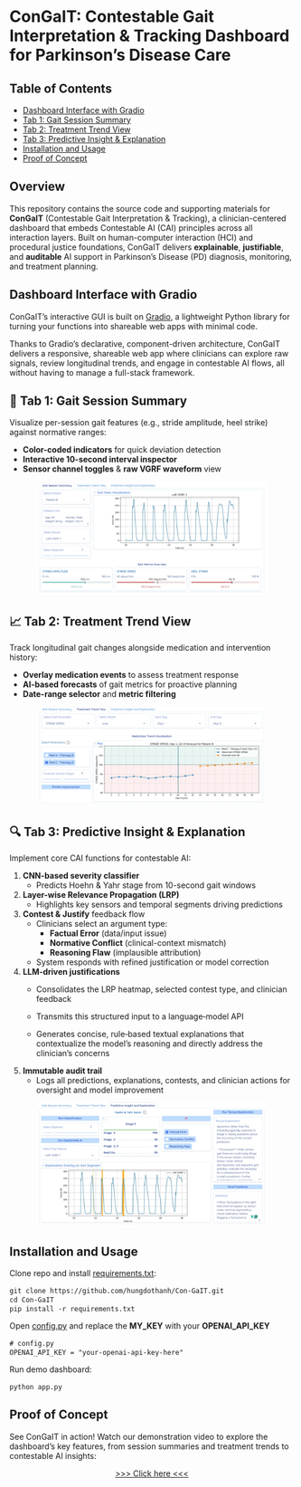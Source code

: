
# ConGaIT: Contestable Gait Interpretation & Tracking Dashboard for Parkinson’s Disease Care


## Table of Contents

- [Dashboard Interface with Gradio](#dashboard-interface-with-gradio) 
- [Tab 1: Gait Session Summary](#tab-1-gait-session-summary)  
- [Tab 2: Treatment Trend View](#tab-2-treatment-trend-view)  
- [Tab 3: Predictive Insight & Explanation](#tab-3-predictive-insight--explanation)  
- [Installation and Usage](#installation-and-usage)
- [Proof of Concept](proof-of-concept)


## Overview

This repository contains the source code and supporting materials for **ConGaIT** (Contestable Gait Interpretation & Tracking), a clinician-centered dashboard that embeds Contestable AI (CAI) principles across all interaction layers. Built on human-computer interaction (HCI) and procedural justice foundations, ConGaIT delivers **explainable**, **justifiable**, and **auditable** AI support in Parkinson’s Disease (PD) diagnosis, monitoring, and treatment planning.


## Dashboard Interface with Gradio

ConGaIT’s interactive GUI is built on [Gradio](https://github.com/gradio-app/gradio), a lightweight Python library for turning your functions into shareable web apps with minimal code.

Thanks to Gradio’s declarative, component-driven architecture, ConGaIT delivers a responsive, shareable web app where clinicians can explore raw signals, review longitudinal trends, and engage in contestable AI flows, all without having to manage a full-stack framework.


## 📝 Tab 1: Gait Session Summary

Visualize per-session gait features (e.g., stride amplitude, heel strike) against normative ranges:

- **Color-coded indicators** for quick deviation detection  
- **Interactive 10-second interval inspector**  
- **Sensor channel toggles** & **raw VGRF waveform** view  

<p align="center">
    <img src="figures/tab1.jpeg" alt="Gait Session Summary" width="80%" />
</p>


## 📈 Tab 2: Treatment Trend View

Track longitudinal gait changes alongside medication and intervention history:

- **Overlay medication events** to assess treatment response  
- **AI-based forecasts** of gait metrics for proactive planning  
- **Date-range selector** and **metric filtering**  

<p align="center">
    <img src="figures/tab2.jpeg" alt="Treatment Trend View" width="80%" />
</p>


## 🔍 Tab 3: Predictive Insight & Explanation

Implement core CAI functions for contestable AI:

1. **CNN-based severity classifier**  
   - Predicts Hoehn & Yahr stage from 10-second gait windows  
2. **Layer-wise Relevance Propagation (LRP)**  
   - Highlights key sensors and temporal segments driving predictions  
3. **Contest & Justify** feedback flow  
   - Clinicians select an argument type:
     - **Factual Error** (data/input issue)  
     - **Normative Conflict** (clinical-context mismatch)  
     - **Reasoning Flaw** (implausible attribution)  
   - System responds with refined justification or model correction
4. **LLM-driven justifications**  
   - Consolidates the LRP heatmap, selected contest type, and clinician feedback

   - Transmits this structured input to a language‑model API

   - Generates concise, rule‑based textual explanations that contextualize the model’s reasoning and directly address the clinician’s concerns
5. **Immutable audit trail**  
   - Logs all predictions, explanations, contests, and clinician actions for oversight and model improvement

<p align="center">
    <img src="figures/tab3.jpeg" alt="Predictive Insights and Explanations" width="80%" />
</p>


## Installation and Usage
Clone repo and install [requirements.txt](requirements.txt):

```
git clone https://github.com/hungdothanh/Con-GaIT.git
cd Con-GaIT
pip install -r requirements.txt
```

Open [config.py](config.py) and replace the **MY_KEY** with your **OPENAI_API_KEY**
```
# config.py
OPENAI_API_KEY = "your-openai-api-key-here"
```

Run demo dashboard: 
```
python app.py
```

## Proof of Concept

See ConGaIT in action! Watch our demonstration video to explore the dashboard’s key features, from session summaries and treatment trends to contestable AI insights:
<p align="center">
  <a href="https://drive.google.com/file/d/1cE-WHRHtQEVe_SZghwaAFMD5DEg6Otpj/view?usp=drive_link">>>> Click here <<<</a>
</p>

<!-- <p align="center">
  <a href="https://drive.google.com/file/d/1cE-WHRHtQEVe_SZghwaAFMD5DEg6Otpj/view?usp=drive_link">
    <img src="figures/demo_thumbnail.png" alt="ConGaIT Demo" width="80%" />
  </a>
</p> -->

